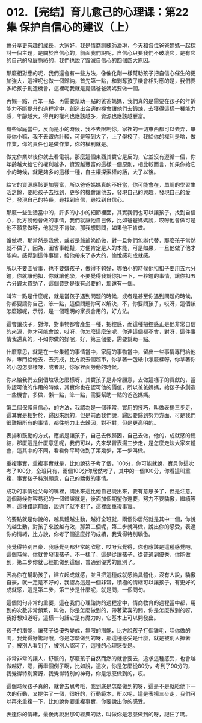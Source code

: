 # 012.【完结】育儿愈己的心理课：第22集 保护自信心的建议（上）

會分享更有趣的成長，大家好，我是情商訓練師潘琳，今天和各位爸爸媽媽一起探討一個主題，是關於自信心的，前面我們說呢，自信心只要我們不破壞它，是有它的自己的發展脈絡的，我們也說了毀滅自信心的四個四大原因。

那麼相對應的呢，我們還會有一些方法，像催化劑一樣幫助孩子把自信心催生的更加強大，這裡呢也做一個歸納，首先第一點，和剝奪孩子機會相對應的是，我們要多給孩子創造機會，這裡呢我就是提倡爸爸媽媽要做一個。

再懶一點、再笨一點、再需要幫助一點的爸爸媽媽，我們真的是需要在孩子的年齡能力不斷提升的過程當中，創造出合適的機會讓他們去鍛煉，去獲得這樣一種能力感，年齡越大，得與的權利也應該越多，資源也應該越豐富。

有些家庭當中，反而是小的時候，我不去限制你，家裡的一切東西都可以去弄，畢竟你小嘛，我不去跟你計較，可是等到大了，上了學校了，我給你的權利是啥，做作業，你的責任也是做作業，你的權利就是。

做完作業以後你就去看電視，那麼這個東西其實它是反的，它並沒有遵循一個，你年齡越大給它的權利越多，資源越豐富的這樣一個原則，相比較而言，如果你給它小的時候，就足夠多的這樣一種，自主權探索權的話，大了以後。

給它的資源應該更加豐富，所以爸爸媽媽真的不好當，你可能會在，單調的學習生活之餘，要給孩子去找到，更多的機會讓他去，發現自己的興趣，發現自己的愛好，發現自己的特長，尋找到自信，尋找到自信心。

那麼一些生活當中的，許多的小小的細節裡面，其實我們也可以讓孩子，找到自信心，比方說他會做的事情，我們就讓他自己做，比如爸爸媽媽說，哎呀他會做可是他不願意做呀，他就是不肯做，那我想問問，如果他不肯做。

誰做呢，那當然是我做，或者是爺爺奶奶做，對一旦你們包辦代替，那麼孩子當然就不做了，因為，圖省事輕鬆，方便肯定是人的本能，可是如果，一旦他做了他才能夠，感覺到這件事情，給他帶來了多大的，愉悅感和成就感。

所以不要圖省事，也不要嫌孩子，做得不夠好，哪怕小的時候他扣扣子要用五六分鐘，你就讓他扣，你就讓他學，不要覺得我幫你扣一下，一秒鐘的事情，讓你扣五六分鐘太費勁了，這個費勁是很有必要的，那還有一個。

叫笨一點是什麼呢，就是當孩子遇到問題的時候，或者是甚至你遇到問題的時候，你都要讓你自己，笨一點，這個問題你可以解決，不，你要問孩子，哎呀，這個該怎麼辦呢，示弱，是一個聰明的家長會用的，好方法。

這會讓孩子，對你，對事物都會產生一種，把控感，而這種把控感正是他非常自信的來源，你才可能會說，哎呀，你怎麼這麼笨呢，你連這個都不會，對呀，這件事情我還真的，不如你做的好呢，好，第三個要，需要幫助一點。

什麼意思，就是在一些集體的事情當中，家庭的事物當中，留出一些事情專門給他做，專門給他去，去完成，比方說去個超市，你拿著一包紙巾怎麼樣呀，你拿著你的小包怎麼樣呀，或者說，你家裡面勞動的時候。

你來給我們去倒個垃圾怎麼樣呀，其實孩子是非常願意，去做這樣子的貢獻的，當你認可他的作用的時候，其實你也在認可他的價值，所以爸爸媽媽，給孩子多創造一些機會，多做，懶一點，笨一點，需要幫助一點的爸爸媽媽。

第二個保護自信心，的方法，我認為是一個非常，實用的技巧，叫做表揚三步走，這其實是相對於，歸因來說的，但是前面我們說，歸因要歸到努力方面，可是我們很難把所有的事情，都往努力上去歸因，對不對，但是更高明的。

表揚和鼓勵的方式，應該是讓孩子，自己去做歸因，自己去做，他的，成就感的總結，那麼這是什麼意思呢，我們可以，先來學習表揚三步走，是怎麼走法大家來體會，這其中的不同，看看你平時做到了第幾步，第一步叫做。

重複事實，重複事實就是，比如說孩子考了個，100分，你可能就說，寶貝你這次考了100分，全班只有，兩個100分你居然考了，其中的一個100分，你看這叫重複，事實孩子特別願意，自己的驕傲的事情。

成功的事情從父母的嘴裡，講出來這比他自己說出來，要有意思多了，但是注意，這個時候你容易犯的一個錯誤就是，後面加個期望你還要，努力不要驕傲，繼續等等，這種錯誤前面，說過了就不犯了，這裡面重複事實。

的要點就是你說的，越具體越生動，越好全班就，兩個你居然就是其中一個，你說的越生動，對孩子來說越有效，那第二個呢，第二步就叫做，說出你的感受，表達你的情緒，比方說，你考了個這麼好的成績，我覺得特別驕傲。

我覺得特別自豪，我感覺到都非常的欣慰，哎呀我覺得，你也應該是這種感覺吧，這個時候，你就會發現孩子，不一樣了，這是從讓孩子，從普通到優秀，你能做到，第二步你就已經能做到這個，普通到優秀的區別了。

因為你在幫助孩子，建立起成就感，並且把這種成就感給具體化，沒有人說，驕傲自豪，就一定是不好的，我認為這是一個非常，積極的情緒可以讓孩子，有更好的成就感，這是第二步，第三步是什麼呢，就是問，一個問句。

這個問句非常的重要，這在我們心理諮詢的過程當中，情商教育的過程當中都，用到的次數非常頻繁，叫做，你是怎麼做到的，帶著驚喜的問，你是怎麼做到的呀，我好想知道呀，這樣一句話它是有魔力的，它基本上可以開發出。

孩子的潛能，讓孩子從優秀變成，無限的潛能，比方說孩子打個雞毛，哇你做的嗎，我覺得好驚訝哦，你是怎麼做到的呀，那這種感受是什麼，就是被別人捧著了，被別人看到了，被別人認可了，這種的心理感受是。

非常非常的讓人，舒服的，那麼孩子自然而然的就會要去，追求這種感受，也會越做越好，嗯，再舉個例子啊，比如說，這次，你是怎麼從80分，考到了90分的，我覺得特別驚訝，我覺得特別的神奇，你是怎麼做到的，哎。

這個時候孩子真的，就會去思考哦，我到底是怎麼做到的呀，這是不是就給他下一次的行動，又提供了一個，很好的，行動範本，所以呢，這是表揚三步走，我們可以再來重複一下，比如說你要重複事實，你要說出你的感受。

表達你的情緒，最後再說出那句經典的話，叫做你是怎麼做到的呀，記住了嗎。